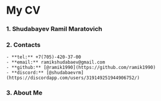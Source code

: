 # My CV

### 1. Shudabayev Ramil Maratovich
### 2. Contacts
    - **tel:** +7(705)-420-37-00
    - **email:** ramikshudabaev@gmail.com
    - **github:** [@ramik1990](https://github.com/ramik1990)
    - **discord:** [@shudabaevrm](https://discordapp.com/users/319149251944906752/)
### 3. About Me

